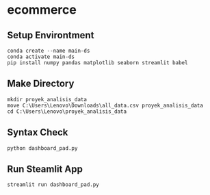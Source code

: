 # ecommerce
## Setup Environtment
```
conda create --name main-ds
conda activate main-ds
pip install numpy pandas matplotlib seaborn streamlit babel
```

## Make Directory
```
mkdir proyek_analisis_data
move C:\Users\Lenovo\Downloads\all_data.csv proyek_analisis_data
cd C:\Users\Lenovo\proyek_analisis_data
```

## Syntax Check
```
python dashboard_pad.py
```

## Run Steamlit App
```
streamlit run dashboard_pad.py
```
